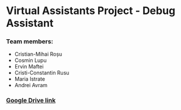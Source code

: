# Virtual Assistants Project - Debug Assistant

### Team members:

- Cristian-Mihai Roșu
- Cosmin Lupu
- Ervin Maftei
- Cristi-Constantin Rusu
- Maria Istrate
- Andrei Avram

### [Google Drive link](https://drive.google.com/drive/folders/1va6ea0DS9PIkRcsNFOk7cTA_s_1cb9RX?usp=sharing)
